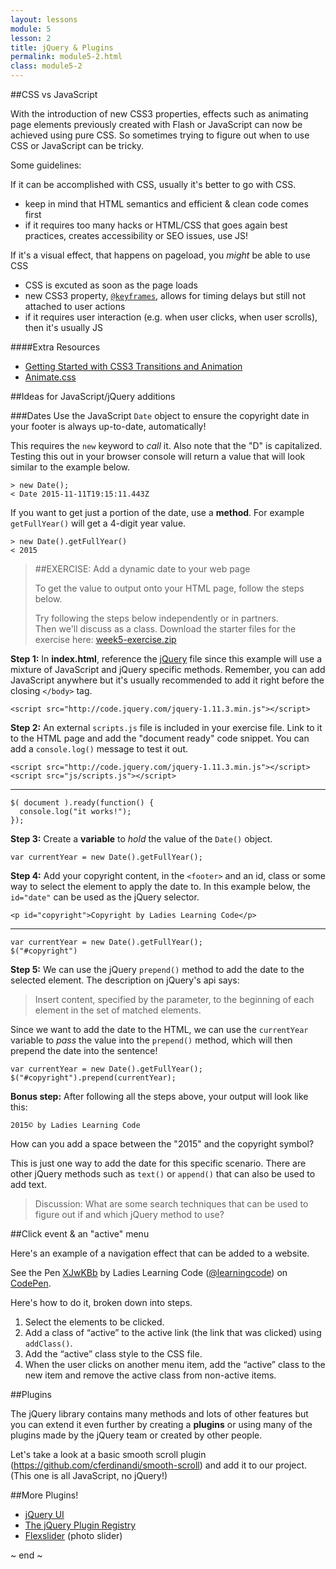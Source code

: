 ```yaml
---
layout: lessons
module: 5
lesson: 2
title: jQuery & Plugins
permalink: module5-2.html
class: module5-2
---
```


##CSS vs JavaScript

With the introduction of new CSS3 properties, effects such as animating page elements previously created with Flash or JavaScript can now be achieved using pure CSS. So sometimes trying to figure out when to use CSS or JavaScript can be tricky.

Some guidelines:

If it can be accomplished with CSS, usually it's better to go with CSS.

* keep in mind that HTML semantics and efficient & clean code comes first
* if it requires too many hacks or HTML/CSS that goes again best practices, creates accessibility or SEO issues, use JS!

If it's a visual effect, that happens on pageload, you *might* be able to use CSS

* CSS is excuted as soon as the page loads
* new CSS3 property, [`@keyframes`](https://developer.mozilla.org/en-US/docs/Web/CSS/@keyframes), allows for timing delays but still not attached to user actions
* if it requires user interaction (e.g. when user clicks, when user scrolls), then it's usually JS

####Extra Resources

* [Getting Started with CSS3 Transitions and Animation](http://blogs.adobe.com/dreamweaver/2015/09/getting-started-with-css3-transition-and-animation.html)
* [Animate.css](https://daneden.github.io/animate.css/)



##Ideas for JavaScript/jQuery additions

###Dates
Use the JavaScript `Date` object to ensure the copyright date in your footer is always up-to-date, automatically!

This requires the `new` keyword to *call* it. Also note that the "D" is capitalized. Testing this out in your browser console will return a value that will look similar to the example below.
    
    > new Date();
    < Date 2015-11-11T19:15:11.443Z

If you want to get just a portion of the date, use a **method**. For example `getFullYear()` will  get a 4-digit year value.
    
    > new Date().getFullYear()
    < 2015

>##EXERCISE: Add a dynamic date to your web page
>
>To get the value to output onto your HTML page, follow the steps below.
>
>Try following the steps below independently or in partners.  
>Then we'll discuss as a class.
>Download the starter files for the exercise here: <a href="{{site.exercises}}/module5/week5-exercise.zip" download>week5-exercise.zip</a>

**Step 1:** In **index.html**, reference the [jQuery](http://jquery.com/download/) file since this example will use a mixture of JavaScript and jQuery specific methods. Remember, you can add JavaScript anywhere but it's usually recommended to add it right before the closing `</body>` tag.

    <script src="http://code.jquery.com/jquery-1.11.3.min.js"></script>

**Step 2:** An external `scripts.js` file is included in your exercise file. Link to it to the HTML page and add the "document ready" code snippet.  You can add a `console.log()` message to test it out.
  
    <script src="http://code.jquery.com/jquery-1.11.3.min.js"></script>
    <script src="js/scripts.js"></script>

---

    $( document ).ready(function() {
      console.log("it works!");
    });

**Step 3:** Create a **variable** to *hold* the value of the `Date()` object.
    
    var currentYear = new Date().getFullYear();
    
**Step 4:** Add your copyright content, in the `<footer>` and an id, class or some way to select the element to apply the date to.  In this example below, the `id="date"` can be used as the jQuery selector.
    
    <p id="copyright">Copyright by Ladies Learning Code</p>
    
---
    var currentYear = new Date().getFullYear();  
    $("#copyright")
    
**Step 5:** We can use the jQuery `prepend()` method to add the date to the selected element. The description on jQuery's api says:  

<blockquote class="quote">
  <p>Insert content, specified by the parameter, to the beginning of each element in the set of matched elements.</p>
  <cite markdown="1"><http://api.jquery.com/prepend/></cite>
</blockquote>

Since we want to add the date to the HTML, we can use the `currentYear` variable to *pass* the value into the `prepend()` method, which will then prepend the date into the sentence!

    var currentYear = new Date().getFullYear();  
    $("#copyright").prepend(currentYear);
    
**Bonus step:** After following all the steps above, your output will look like this: 

    2015© by Ladies Learning Code

How can you add a space between the "2015" and the copyright symbol?

This is just one way to add the date for this specific scenario. There are other jQuery methods such as `text()` or `append()` that can also be used to add text.

>Discussion: What are some search techniques that can be used to figure out if and which jQuery method to use?


##Click event & an "active" menu

Here's an example of a navigation effect that can be added to a website.

<p data-height="185" data-theme-id="0" data-slug-hash="XJwKBb" data-default-tab="result" data-user="learningcode" class='codepen'>See the Pen <a href='http://codepen.io/learningcode/pen/XJwKBb/'>XJwKBb</a> by Ladies Learning Code (<a href='http://codepen.io/learningcode'>@learningcode</a>) on <a href='http://codepen.io'>CodePen</a>.</p>
<script async src="http://assets.codepen.io/assets/embed/ei.js"></script>

Here's how to do it, broken down into steps.

1. Select the elements to be clicked.
1. Add a class of “active” to the active link (the link that was clicked) using `addClass()`.
1. Add the “active” class style to the CSS file.
1. When the user clicks on another menu item, add the “active” class to the new item and remove the active class from non-active items.

##Plugins

The jQuery library contains many methods and lots of other features but you can extend it even further by creating a **plugins** or using many of the plugins made by the jQuery team or created by other people.

Let's take a look at a basic smooth scroll plugin (<https://github.com/cferdinandi/smooth-scroll>) and add it to our project. (This one is all JavaScript, no jQuery!) 

##More Plugins!

* [jQuery UI](https://jqueryui.com/)
* [The jQuery Plugin Registry](https://plugins.jquery.com/)
* [Flexslider](http://www.woothemes.com/flexslider/) (photo slider)

~ end ~
